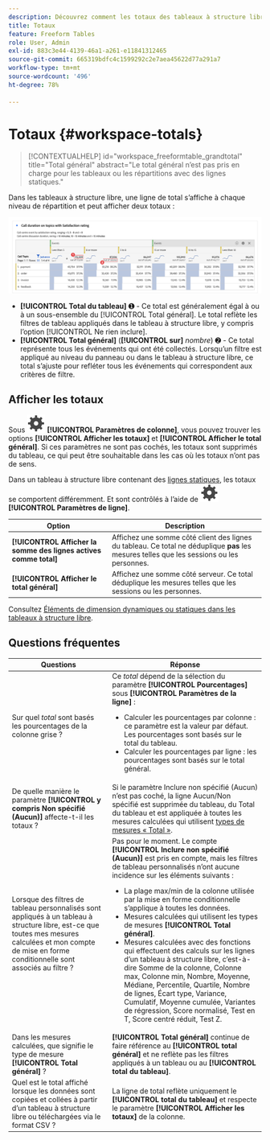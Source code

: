 ```yaml
---
description: Découvrez comment les totaux des tableaux à structure libre d’Analysis Workspace sont calculés.
title: Totaux
feature: Freeform Tables
role: User, Admin
exl-id: 883c3e44-4139-46a1-a261-e11841312465
source-git-commit: 665319bdfc4c1599292c2e7aea45622d77a291a7
workflow-type: tm+mt
source-wordcount: '496'
ht-degree: 78%

---
```


# Totaux {#workspace-totals}

>[!CONTEXTUALHELP]
>id="workspace_freeformtable_grandtotal"
>title="Total général"
>abstract="Le total général n’est pas pris en charge pour les tableaux ou les répartitions avec des lignes statiques."

Dans les tableaux à structure libre, une ligne de total s’affiche à chaque niveau de répartition et peut afficher deux totaux :

![Tableau à structure libre mettant en surbrillance le total général et le total du tableau.](assets/total-row.png)

* **[!UICONTROL Total du tableau]** ➊ - Ce total est généralement égal à ou à un sous-ensemble du [!UICONTROL Total général]. Le total reflète les filtres de tableau appliqués dans le tableau à structure libre, y compris l’option [!UICONTROL Ne rien inclure].
* **[!UICONTROL Total général]** (**[!UICONTROL sur]** *nombre*) ➋ - Ce total représente tous les événements qui ont été collectés. Lorsquʼun filtre est appliqué au niveau du panneau ou dans le tableau à structure libre, ce total sʼajuste pour refléter tous les événements qui correspondent aux critères de filtre.




## Afficher les totaux

Sous ![Paramètre](/help/assets/icons/Setting.svg) **[!UICONTROL Paramètres de colonne]**, vous pouvez trouver les options **[!UICONTROL Afficher les totaux]** et **[!UICONTROL Afficher le total général]**. Si ces paramètres ne sont pas cochés, les totaux sont supprimés du tableau, ce qui peut être souhaitable dans les cas où les totaux n’ont pas de sens.


Dans un tableau à structure libre contenant des [lignes statiques](/help/analyze/analysis-workspace/visualizations/freeform-table/column-row-settings/manual-vs-dynamic-rows.md), les totaux se comportent différemment. Et sont contrôlés à l’aide de ![Paramètres](/help/assets/icons/Setting.svg) **[!UICONTROL Paramètres de ligne]**.

| Option | Description |
|---|---|
| **[!UICONTROL Afficher la somme des lignes actives comme total]** | Affichez une somme côté client des lignes du tableau. Ce total ne déduplique **pas** les mesures telles que les sessions ou les personnes. |
| **[!UICONTROL Afficher le total général]** | Affichez une somme côté serveur. Ce total déduplique les mesures telles que les sessions ou les personnes. |

Consultez [Éléments de dimension dynamiques ou statiques dans les tableaux à structure libre](column-row-settings/manual-vs-dynamic-rows.md).


## Questions fréquentes

| Questions | Réponse |
|---|---|
| Sur quel *total* sont basés les pourcentages de la colonne grise ? | Ce *total* dépend de la sélection du paramètre **[!UICONTROL Pourcentages]** sous **[!UICONTROL Paramètres de la ligne]** :<ul><li>Calculer les pourcentages par colonne : ce paramètre est la valeur par défaut. Les pourcentages sont basés sur le total du tableau.</li><li>Calculer les pourcentages par ligne : les pourcentages sont basés sur le total général.</li></ul> |
| De quelle manière le paramètre **[!UICONTROL y compris Non spécifié (Aucun)]** affecte-t-il les totaux ? | Si le paramètre Inclure non spécifié (Aucun) n’est pas coché, la ligne Aucun/Non spécifié est supprimée du tableau, du Total du tableau et est appliquée à toutes les mesures calculées qui utilisent [&#x200B; types de mesures « Total »](/help/components/calculated-metrics/workflow/c-build-metrics/m-metric-type-alloc.md). |
| Lorsque des filtres de tableau personnalisés sont appliqués à un tableau à structure libre, est-ce que toutes mes mesures calculées et mon compte de mise en forme conditionnelle sont associés au filtre ? | Pas pour le moment. Le compte **[!UICONTROL Inclure non spécifié (Aucun)]** est pris en compte, mais les filtres de tableau personnalisés n’ont aucune incidence sur les éléments suivants :<ul><li>La plage max/min de la colonne utilisée par la mise en forme conditionnelle s’applique à toutes les données.</li><li>Mesures calculées qui utilisent les types de mesures **[!UICONTROL Total général]**.</li><li>Mesures calculées avec des fonctions qui effectuent des calculs sur les lignes d’un tableau à structure libre, c’est-à-dire Somme de la colonne, Colonne max, Colonne min, Nombre, Moyenne, Médiane, Percentile, Quartile, Nombre de lignes, Écart type, Variance, Cumulatif, Moyenne cumulée, Variantes de régression, Score normalisé, Test en T, Score centré réduit, Test Z.</li></ul> |
| Dans les mesures calculées, que signifie le type de mesure **[!UICONTROL Total général]** ? | **[!UICONTROL Total général]** continue de faire référence au **[!UICONTROL total général]** et ne reflète pas les filtres appliqués à un tableau ou au **[!UICONTROL total du tableau]**. |
| Quel est le total affiché lorsque les données sont copiées et collées à partir d’un tableau à structure libre ou téléchargées via le format CSV ? | La ligne de total reflète uniquement le **[!UICONTROL total du tableau]** et respecte le paramètre **[!UICONTROL Afficher les totaux]** de la colonne. |

